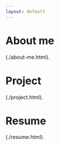 ```yaml
---
layout: default
---
```


# About me
(./about-me.html).

# Project
(./project.html).

# Resume
(./resume.html).
